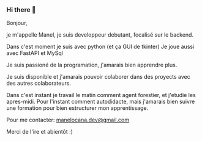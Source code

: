 ### Hi there 👋

Bonjour,

je m'appelle Manel,
je suis developpeur debutant, focalisé sur le backend.

Dans c'est moment je suis avec python (et ça GUI de tkinter)
Je joue aussi avec FastAPI et MySql

Je suis passioné de la programation, j'amarais bien apprendre plus.

Je suis disponible et j'amarais pouvoir colaborer dans des proyects avec des autres colaborateurs.

Dans c'est instant je travail le matin comment agent forestier, et j'etudie les apres-midi.
Pour l'instant comment autodidacte, mais j'amarais bien suivre une formation pour bien estructurer mon apprentissage.

Pour me contacter:  manelocana.dev@gmail.com

Merci de l'ire et abientôt :)  


<!--
**manelocana/Manelocana** is a ✨ _special_ ✨ repository because its `README.md` (this file) appears on your GitHub profile.

Here are some ideas to get you started:

- 🔭 I’m currently working on ...
- 🌱 I’m currently learning ...
- 👯 I’m looking to collaborate on ...
- 🤔 I’m looking for help with ...
- 💬 Ask me about ...
- 📫 How to reach me: manelocana.dev@gmail.com  
- 😄 Pronouns: ...
- ⚡ Fun fact: ...
-->
